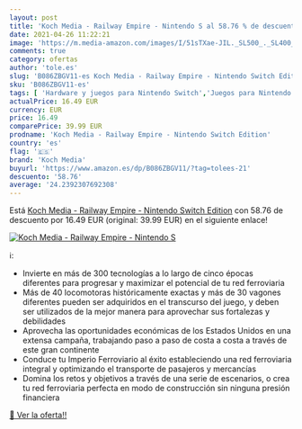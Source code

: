 ```yaml
---
layout: post
title: 'Koch Media - Railway Empire - Nintendo S al 58.76 % de descuento'
date: 2021-04-26 11:22:21
image: 'https://m.media-amazon.com/images/I/51sTXae-JIL._SL500_._SL400_.jpg'
comments: true
category: ofertas
author: 'tole.es'
slug: 'B086ZBGV11-es Koch Media - Railway Empire - Nintendo Switch Edition'
sku: 'B086ZBGV11-es'
tags: [ 'Hardware y juegos para Nintendo Switch','Juegos para Nintendo Switch','Videojuegos','koch media','nintendo', ]
actualPrice: 16.49 EUR
currency: EUR
price: 16.49
comparePrice: 39.99 EUR
prodname: 'Koch Media - Railway Empire - Nintendo Switch Edition'
country: 'es'
flag: '🇪🇸'
brand: 'Koch Media'
buyurl: 'https://www.amazon.es/dp/B086ZBGV11/?tag=tolees-21'
descuento: '58.76'
average: '24.2392307692308'
---
```


Está [Koch Media - Railway Empire - Nintendo Switch Edition](https://www.amazon.es/dp/B086ZBGV11/?tag=tolees-21) con 58.76 de descuento por 16.49 EUR (original: 39.99 EUR) en el siguiente enlace!

[![Koch Media - Railway Empire - Nintendo S](https://m.media-amazon.com/images/I/51sTXae-JIL._SL500_._SL400_.jpg)](https://www.amazon.es/dp/B086ZBGV11/?tag=tolees-21)

ℹ️:

- Invierte en más de 300 tecnologías a lo largo de cinco épocas diferentes para progresar y maximizar el potencial de tu red ferroviaria
- Más de 40 locomotoras históricamente exactas y más de 30 vagones diferentes pueden ser adquiridos en el transcurso del juego, y deben ser utilizados de la mejor manera para aprovechar sus fortalezas y debilidades
- Aprovecha las oportunidades económicas de los Estados Unidos en una extensa campaña, trabajando paso a paso de costa a costa a través de este gran continente
- Conduce tu Imperio Ferroviario al éxito estableciendo una red ferroviaria integral y optimizando el transporte de pasajeros y mercancías
- Domina los retos y objetivos a través de una serie de escenarios, o crea tu red ferroviaria perfecta en modo de construcción sin ninguna presión financiera

[🛒 Ver la oferta!!](https://www.amazon.es/dp/B086ZBGV11/?tag=tolees-21)

